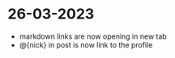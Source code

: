 # 26-03-2023
- markdown links are now opening in new tab
- @{nick} in post is now link to the profile